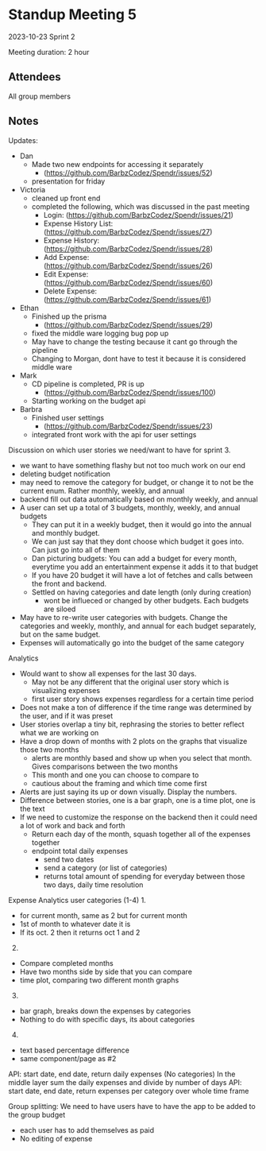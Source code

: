 # Standup Meeting 5

2023-10-23
Sprint 2

Meeting duration: 2 hour

## Attendees

All group members

## Notes

Updates:

- Dan
  - Made two new endpoints for accessing it separately
    - (<https://github.com/BarbzCodez/Spendr/issues/52>)
  - presentation for friday
- Victoria
  - cleaned up front end
  - completed the following, which was discussed in the past meeting
    - Login: (<https://github.com/BarbzCodez/Spendr/issues/21>)
    - Expense History List: (<https://github.com/BarbzCodez/Spendr/issues/27>)
    - Expense History: (<https://github.com/BarbzCodez/Spendr/issues/28>)
    - Add Expense: (<https://github.com/BarbzCodez/Spendr/issues/26>)
    - Edit Expense: (<https://github.com/BarbzCodez/Spendr/issues/60>)
    - Delete Expense: (<https://github.com/BarbzCodez/Spendr/issues/61>)
- Ethan
  - Finished up the prisma
    - (<https://github.com/BarbzCodez/Spendr/issues/29>)
  - fixed the middle ware logging bug pop up
  - May have to change the testing because it cant go through the pipeline
  - Changing to Morgan, dont have to test it because it is considered middle ware
- Mark
  - CD pipeline is completed, PR is up
    - (<https://github.com/BarbzCodez/Spendr/issues/100>)
  - Starting working on the budget api
- Barbra
  - Finished user settings
    - (<https://github.com/BarbzCodez/Spendr/issues/23>)
  - integrated front work with the api for user settings

Discussion on which user stories we need/want to have for sprint 3.

- we want to have something flashy but not too much work on our end
- deleting budget notification
- may need to remove the category for budget, or change it to not be the current enum. Rather monthly, weekly, and annual
- backend fill out data automatically based on monthly weekly, and annual
- A user can set up a total of 3 budgets, monthly, weekly, and annual budgets
  - They can put it in a weekly budget, then it would go into the annual and monthly budget.
  - We can just say that they dont choose which budget it goes into. Can just go into all of them
  - Dan picturing budgets: You can add a budget for every month, everytime you add an entertainment expense it adds it to that budget
  - If you have 20 budget it will have a lot of fetches and calls between the front and backend.
  - Settled on having categories and date length (only during creation)
    - wont be influeced or changed by other budgets. Each budgets are siloed
- May have to re-write user categories with budgets. Change the categories and weekly, monthly, and annual for each budget separately, but on the same budget.
- Expenses will automatically go into the budget of the same category

Analytics

- Would want to show all expenses for the last 30 days.
  - May not be any different that the original user story which is visualizing expenses
  - first user story shows expenses regardless for a certain time period
- Does not make a ton of difference if the time range was determined by the user, and if it was preset
- User stories overlap a tiny bit, rephrasing the stories to better reflect what we are working on
- Have a drop down of months with 2 plots on the graphs that visualize those two months
  - alerts are monthly based and show up when you select that month. Gives comparisons between the two months
  - This month and one you can choose to compare to
  - cautious about the framing and which time come first
- Alerts are just saying its up or down visually. Display the numbers.
- Difference between stories, one is a bar graph, one is a time plot, one is the text
- If we need to customize the response on the backend then it could need a lot of work and back and forth
  - Return each day of the month, squash together all of the expenses together
  - endpoint total daily expenses
    - send two dates
    - send a category (or list of categories)
    - returns total amount of spending for everyday between those two days, daily time resolution

Expense Analytics user categories (1-4)
1.

- for current month, same as 2 but for current month
- 1st of month to whatever date it is
- If its oct. 2 then it returns oct 1 and 2

2.

- Compare completed months
- Have two months side by side that you can compare
- time plot, comparing two different month graphs

3.

- bar graph, breaks down the expenses by categories
- Nothing to do with specific days, its about categories

4.

- text based percentage difference
- same component/page as #2

API: start date, end date, return daily expenses (No categories)
In the middle layer sum the daily expenses and divide by number of days
API: start date, end date, return expenses per category over whole time frame

Group splitting:
We need to have users have to have the app to be added to the group budget

- each user has to add themselves as paid
- No editing of expense
